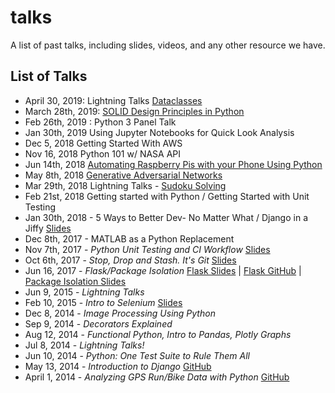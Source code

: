 # talks
A list of past talks, including slides, videos, and any other resource we have.

## List of Talks
* April 30, 2019: Lightning Talks [Dataclasses](https://github.com/pviafore/presentation-resources/blob/master/hsvpy/Dataclasses.ipynb)
* March 28th, 2019: [SOLID Design Principles in Python ](https://docs.google.com/presentation/d/1Masft7dSCY46oElA9Uolg_yz4_TQU-b_G-GVF7QZfqY/edit?usp=sharing)
* Feb 26th, 2019 : Python 3 Panel Talk
* Jan 30th, 2019 Using Jupyter Notebooks for Quick Look Analysis
* Dec 5, 2018 Getting Started With AWS
* Nov 16, 2018 Python 101 w/ NASA API
* Jun 14th, 2018 [Automating Raspberry Pis with your Phone Using Python](https://www.slideshare.net/pviafore/controlling-raspberry-pis-with-your-phone-using-python-110292334)
* May 8th, 2018 [Generative Adversarial Networks](https://github.com/arnolmi/GAN)
* Mar 29th, 2018 Lightning Talks - [Sudoku Solving](https://github.com/pviafore/sudoku-solver/blob/master/Sudoku%20Solver.ipynb)
* Feb 21st, 2018 Getting started with Python / Getting Started with Unit Testing 
* Jan 30th, 2018 - 5 Ways to Better Dev- No Matter What / Django in a Jiffy [Slides](https://docs.google.com/presentation/d/1CjWWlRFKgaom9LWoegRvaScXtAlEEbQk0wRCWactZXM/edit?usp=sharing)
* Dec 8th, 2017 - MATLAB as a Python Replacement
* Nov 7th, 2017 - *Python Unit Testing and CI Workflow* [Slides](https://docs.google.com/presentation/d/1PQ6k4dcZG0YI2fiwVOCAqBIA6tXOhu8RvbIuiNdVulc/edit?usp=sharing)
* Oct 6th, 2017 - *Stop, Drop and Stash.  It's Git* [Slides](Git.pptx)
* Jun 16, 2017 - *Flask/Package Isolation* [Flask Slides](https://unix-pipes-as-a-service-talk.herokuapp.com/slides#/) | [Flask GitHub](https://github.com/cking-ha/hsv.py-flask-intro-talk) | [Package Isolation Slides](https://docs.google.com/presentation/d/11Cu787TbP2JY1N7SzMjHrI9nnQIfCMJm4ik7G328K_E/edit?usp=sharing)
* Jun 9, 2015 - *Lightning Talks*
* Feb 10, 2015 - *Intro to Selenium* [Slides](https://www.slideshare.net/pviafore/controlling-the-browser-through-python-and-selenium)
* Dec 8, 2014 - *Image Processing Using Python*
* Sep 9, 2014 - *Decorators Explained*
* Aug 12, 2014 - *Functional Python, Intro to Pandas, Plotly Graphs*
* Jul 8, 2014 - *Lightning Talks!*
* Jun 10, 2014 - *Python: One Test Suite to Rule Them All*
* May 13, 2014 - *Introduction to Django* [GitHub](https://github.com/mark0978/hsvpy-talk)
* April 1, 2014 - *Analyzing GPS Run/Bike Data with Python* [GitHub](https://github.com/titsworth/hsvpy-runtalk)
